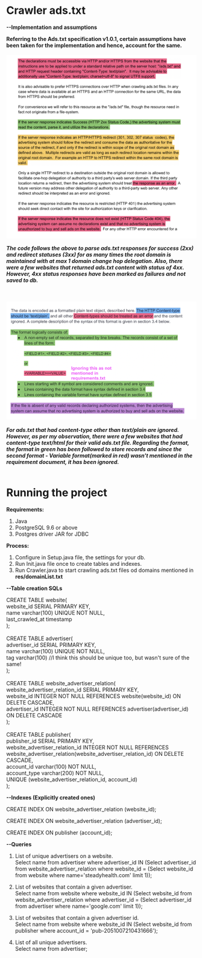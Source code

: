 # Crawler ads.txt

<b>--Implementation and assumptions

Referring to the Ads.txt specification v1.0.1, certain assumptions have been taken for the implementation and hence, account for the same. 
</b>
<br>
<br>
<img src="img/1.png">

<i><b>The code follows the above to parse ads.txt responses for success (2xx) and redirect statuses (3xx) for as many times the root domain is maintained with at max 1 domain change hop delegation. Also, there were a few websites that returned ads.txt content with status of 4xx. However, 4xx status responses have been marked as failures and not saved to db.</b> </i>
<br>
<br>
<br>


<img src="img/2.png">
<br>
<br>
<i><b>For ads.txt that had content-type other than text/plain are ignored. However, as per my observation, there were a few websites that had content-type text/html for their valid ads.txt file. Regarding the format, the format in green has been followed to store records and since the second format - Variable format(marked in red) wasn't mentioned in the requirement document, it has been ignored.</b></i>

<br>
<br>

# Running the project

<b>Requirements: </b><br>
1. Java<br>
2. PostgreSQL 9.6 or above<br>
3. Postgres driver JAR for JDBC<br>

<b>Process: </b><br>
1. Configure in Setup.java file, the settings for your db.<br>
2. Run Init.java file once to create tables and indexes.<br>
3. Run Crawler.java to start crawling ads.txt files od domains mentioned in <b>res/domainList.txt</b><br>



<b>--Table creation SQLs</b>

CREATE TABLE website(<br>
    website_id SERIAL PRIMARY KEY,<br>
    name varchar(100) UNIQUE NOT NULL,<br>
    last_crawled_at timestamp<br>
);<br>
<br>
CREATE TABLE advertiser(<br>
    advertiser_id SERIAL PRIMARY KEY,<br>
    name varchar(100) UNIQUE NOT NULL,<br>
    tag varchar(100)  //I think this should be unique too, but wasn't sure of the same!<br>
);<br>
<br>
CREATE TABLE website_advertiser_relation(<br>
	website_advertiser_relation_id SERIAL PRIMARY KEY,<br>
	website_id INTEGER NOT NULL REFERENCES website(website_id) ON DELETE CASCADE,<br>
	advertiser_id INTEGER NOT NULL REFERENCES advertiser(advertiser_id) ON DELETE CASCADE<br>
);<br>
<br>
CREATE TABLE publisher(<br>
    publisher_id SERIAL PRIMARY KEY,<br>
    website_advertiser_relation_id INTEGER NOT NULL REFERENCES website_advertiser_relation(website_advertiser_relation_id) ON DELETE CASCADE,<br>
    account_id varchar(100) NOT NULL,<br>
    account_type varchar(200) NOT NULL,<br>
    UNIQUE (website_advertiser_relation_id, account_id)<br>
);<br>


<b>--Indexes (Explicitly created ones)</b>

CREATE INDEX ON website_advertiser_relation (website_id);<br>

CREATE INDEX ON website_advertiser_relation (advertiser_id);<br>

CREATE INDEX ON publisher (account_id);<br>



<b>--Queries</b>

1. List of unique advertisers on a website.<br>
Select name from advertiser where advertiser_id IN
(Select advertiser_id from website_advertiser_relation where website_id =
(Select website_id from website where name='steadyhealth.com' limit 1));


2. List of websites that contain a given advertiser. <br>
Select name from website where website_id IN
(Select website_id from website_advertiser_relation where advertiser_id =
(Select advertiser_id from advertiser where name='google.com' limit 1));


3. List of websites that contain a given advertiser id. <br>
Select name from website where website_id IN
(Select website_id from publisher where account_id = 'pub-2051007210431666');


4. List of all unique advertisers. <br>
Select name from advertiser;
